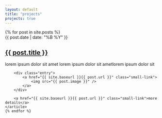 ```yaml
---
layout: default
title: "projects"
projects: true
---
```

<div class="posts clearfix">
    {% for post in site.posts %}
    <article class="post">
        <div class="eyebrow">{{ post.date | date: "%B %Y" }}</div>
        <h1><a href="{{ site.baseurl }}{{ post.url }}">{{ post.title }}</a></h1>
        <p>lorem ipsum dolor sit amet lorem ipsum dolor sit ametlorem ipsum dolor sit</p>

        <div class="entry">
            <a href="{{ site.baseurl }}{{ post.url }}" class="small-link">
                <img src="{{ post.image }}" />
            </a>
        </div>

        <a href="{{ site.baseurl }}{{ post.url }}" class="small-link">more  details</a>
    </article>
    {% endfor %}
</div>
